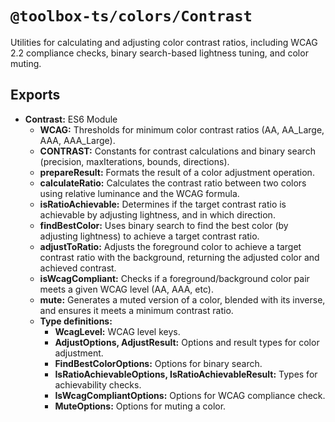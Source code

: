 # `@toolbox-ts/colors/Contrast`

Utilities for calculating and adjusting color contrast ratios, including WCAG
2.2 compliance checks, binary search-based lightness tuning, and color muting.

## Exports

- **Contrast:** ES6 Module
  - **WCAG:** Thresholds for minimum color contrast ratios (AA, AA_Large, AAA,
    AAA_Large).
  - **CONTRAST:** Constants for contrast calculations and binary search
    (precision, maxIterations, bounds, directions).
  - **prepareResult:** Formats the result of a color adjustment operation.
  - **calculateRatio:** Calculates the contrast ratio between two colors using
    relative luminance and the WCAG formula.
  - **isRatioAchievable:** Determines if the target contrast ratio is achievable
    by adjusting lightness, and in which direction.
  - **findBestColor:** Uses binary search to find the best color (by adjusting
    lightness) to achieve a target contrast ratio.
  - **adjustToRatio:** Adjusts the foreground color to achieve a target contrast
    ratio with the background, returning the adjusted color and achieved
    contrast.
  - **isWcagCompliant:** Checks if a foreground/background color pair meets a
    given WCAG level (AA, AAA, etc).
  - **mute:** Generates a muted version of a color, blended with its inverse,
    and ensures it meets a minimum contrast ratio.
  - **Type definitions:**
    - **WcagLevel:** WCAG level keys.
    - **AdjustOptions, AdjustResult:** Options and result types for color
      adjustment.
    - **FindBestColorOptions:** Options for binary search.
    - **IsRatioAchievableOptions, IsRatioAchievableResult:** Types for
      achievability checks.
    - **IsWcagCompliantOptions:** Options for WCAG compliance check.
    - **MuteOptions:** Options for muting a color.
